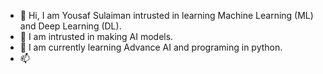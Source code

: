 - 👋 Hi, I am Yousaf Sulaiman intrusted in learning Machine Learning (ML) and Deep Learning (DL).
- 👀 I am intrusted in making AI models.
- 🌱 I am currently learning Advance AI and programing in python.
- 📫

<!---
yousaf814/yousaf814 is a ✨ special ✨ repository because its `README.md` (this file) appears on your GitHub profile.
You can click the Preview link to take a look at your changes.
--->

